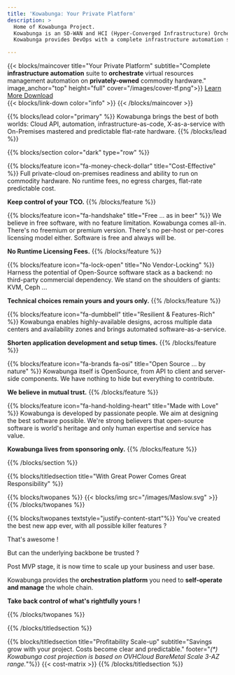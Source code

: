 ```yaml
---
title: 'Kowabunga: Your Private Platform'
description: >
  Home of Kowabunga Project.
  Kowabunga is an SD-WAN and HCI (Hyper-Converged Infrastructure) Orchestration Engine.
  Kowabunga provides DevOps with a complete infrastructure automation suite to orchestrate virtual resources management automation on privately-owned commodity hardware.

---
```


{{< blocks/maincover title="Your Private Platform" subtitle="Complete **infrastructure automation** suite to **orchestrate** virtual resources management automation on **privately-owned** commodity hardware." image_anchor="top" height="full" cover="/images/cover-tf.png">}}
<a class="btn btn-lg btn-primary me-3 mb-4" href="/features/">
Learn More <i class="fas fa-arrow-alt-circle-right ms-2"></i>
</a>
<a class="btn btn-lg btn-secondary me-3 mb-4" href="https://github.com/kowabunga-cloud">
Download <i class="fab fa-github ms-2 "></i>
</a>
<br/>
{{< blocks/link-down color="info" >}}
{{< /blocks/maincover >}}


{{% blocks/lead color="primary" %}}
Kowabunga brings the best of both worlds: Cloud API, automation, infrastructure-as-code, X-as-a-service with On-Premises mastered and predictable flat-rate hardware.
{{% /blocks/lead %}}


{{% blocks/section color="dark" type="row" %}}

{{% blocks/feature icon="fa-money-check-dollar" title="Cost-Effective" %}}
Full private-cloud on-premises readiness and ability to run on commodity hardware. No runtime fees, no egress charges, flat-rate predictable cost.

**Keep control of your TCO.**
{{% /blocks/feature %}}

{{% blocks/feature icon="fa-handshake" title="Free ... as in beer" %}}
We believe in free software, with no feature limitation. Kowabunga comes all-in. There's no freemium or premium version. There's no per-host or per-cores licensing model either. Software is free and always will be.

**No Runtime Licensing Fees.**
{{% /blocks/feature %}}

{{% blocks/feature icon="fa-lock-open" title="No Vendor-Locking" %}}
Harness the potential of Open-Source software stack as a backend: no third-party commercial dependency. We stand on the shoulders of giants: KVM, Ceph ...

**Technical choices remain yours and yours only.**
{{% /blocks/feature %}}

{{% blocks/feature icon="fa-dumbbell" title="Resilient & Features-Rich" %}}
Kowabunga enables highly-available designs, across multiple data centers and availability zones and brings automated software-as-a-service.

**Shorten application development and setup times.**
{{% /blocks/feature %}}

{{% blocks/feature icon="fa-brands fa-osi" title="Open Source … by nature" %}}
Kowabunga itself is OpenSource, from API to client and server-side components. We have nothing to hide but everything to contribute.

**We believe in mutual trust.**
{{% /blocks/feature %}}

{{% blocks/feature icon="fa-hand-holding-heart" title="Made with Love" %}}
Kowabunga is developed by passionate people. We aim at designing the best software possible. We're strong believers that open-source software is world's heritage and only human expertise and service has value.

**Kowabunga lives from sponsoring only.**
{{% /blocks/feature %}}

{{% /blocks/section %}}


{{% blocks/titledsection title="With Great Power Comes Great Responsibility" %}}

{{% blocks/twopanes %}}
{{< blocks/img src="/images/Maslow.svg" >}}
{{% /blocks/twopanes %}}

{{% blocks/twopanes textstyle="justify-content-start"%}}
You've created the best new app ever, with all possible killer features ?

That's awesome !

But can the underlying backbone be trusted ?

Post MVP stage, it is now time to scale up your business and user base.

Kowabunga provides the **orchestration platform** you need to **self-operate and manage** the whole chain.

**Take back control of what's rightfully yours !**

{{% /blocks/twopanes %}}

{{% /blocks/titledsection %}}

{{% blocks/titledsection title="Profitability Scale-up" subtitle="Savings grow with your project. Costs become clear and predictable." footer="*(\*) Kowabunga cost projection is based on OVHCloud BareMetal Scale 3-AZ range.*"%}}
{{< cost-matrix >}}
{{% /blocks/titledsection %}}

